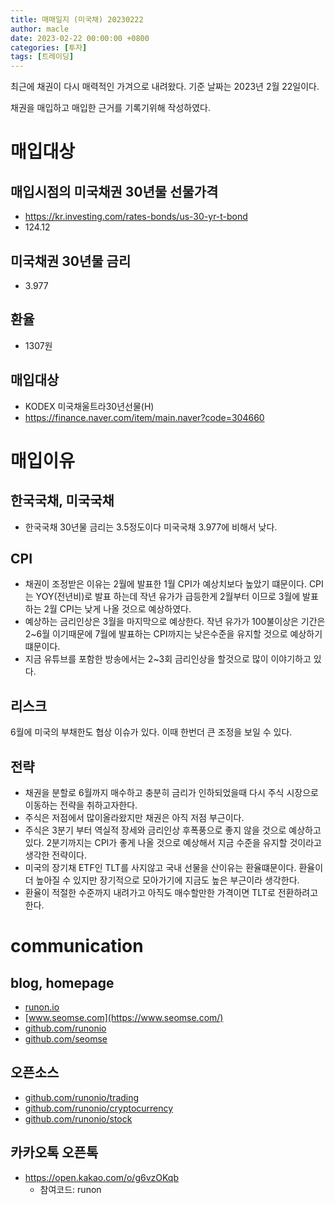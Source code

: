 ```yaml
---
title: 매매일지 (미국채) 20230222
author: macle
date: 2023-02-22 00:00:00 +0800
categories: [투자]
tags: [트레이딩]
---
```


최근에 채권이 다시 매력적인 가겨으로 내려왔다.
기준 날짜는 2023년 2월 22일이다.

채권을 매입하고 매입한 근거를 기록기위해 작성하였다.

# 매입대상 
## 매입시점의 미국채권 30년물 선물가격
- https://kr.investing.com/rates-bonds/us-30-yr-t-bond
- 124.12
## 미국채권 30년물 금리
- 3.977
## 환율
- 1307원
## 매입대상 
- KODEX 미국채울트라30년선물(H)
- https://finance.naver.com/item/main.naver?code=304660

# 매입이유
## 한국국채, 미국국채
- 한국국채 30년물 금리는 3.5정도이다 미국국채 3.977에 비해서 낮다.

## CPI
- 채권이 조정받은 이유는 2월에 발표한 1월 CPI가 예상치보다 높았기 떄문이다. CPI는 YOY(전년비)로 발표 하는데 작년 유가가 급등한게 2월부터 이므로 3월에 발표하는 2월 CPI는 낮게 나올 것으로 예상하였다.
- 예상하는 금리인상은 3월을 마지막으로 예상한다. 작년 유가가 100불이상은 기간은 2~6월 이기때문에 7월에 발표하는 CPI까지는 낮은수준을 유지할 것으로 예상하기 떄문이다.
- 지금 유튜브를 포함한 방송에서는 2~3회 금리인상을 할것으로 많이 이야기하고 있다.

## 리스크
6월에 미국의 부채한도 협상 이슈가 있다. 이때 한번더 큰 조정을 보일 수 있다.

## 전략
- 채권을 분할로 6월까지 매수하고 충분히 금리가 인하되었을때 다시 주식 시장으로 이동하는 전략을 취하고자한다.
- 주식은 저점에서 많이올라왔지만 채권은 아직 저점 부근이다.
- 주식은 3분기 부터 역실적 장세와 금리인상 후폭풍으로 좋지 않을 것으로 예상하고 있다. 2분기까지는 CPI가 좋게 나올 것으로 예상해서 지금 수준을 유지할 것이라고 생각한 전략이다.
- 미국의 장기채 ETF인 TLT를 사지않고 국내 선물을 산이유는 환율떄문이다. 환율이 더 높아질 수 있지만 장기적으로 모아가기에 지금도 높은 부근이라 생각한다.
- 환율이 적절한 수준까지 내려가고 아직도 매수할만한 가격이면 TLT로 전환하려고 한다.

# communication
## blog, homepage
- [runon.io](https://runon.io)
- [www.seomse.com](https://www.seomse.com/)
- [github.com/runonio](https://github.com/runonio)
- [github.com/seomse](https://github.com/seomse)

## 오픈소스
- [github.com/runonio/trading](https://github.com/runonio/trading)
- [github.com/runonio/cryptocurrency](https://github.com/runonio/cryptocurrency)
- [github.com/runonio/stock](https://github.com/runonio/stock)

## 카카오톡 오픈톡
- https://open.kakao.com/o/g6vzOKqb
    - 참여코드: runon

